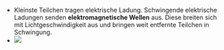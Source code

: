 - Kleinste Teilchen tragen elektrische Ladung. Schwingende elektrische Ladungen senden **elektromagnetische Wellen** aus. Diese breiten sich mit Lichtgeschwindigkeit aus und bringen weit entfernte Teilchen in Schwingung.
- ![](file:///home/nru/NW-Zusammenfassung-ohne-ue/Naturwissenschaften%2032ad305d2f4e41ef863731902f262950/Chemie%2007e63c081bbf447e8b54888b8dc7b72f/Pruefung%201%206d9196a776cd4b509cf57589adaa5234/Untitled%201.png)